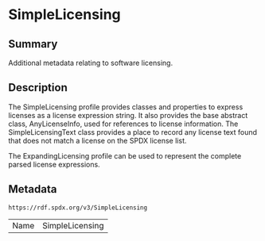 <!-- Automatically generated by spec-parser v2.0.0 on 2024-01-12T14:00:21.817658+00:00 -->
<!-- SPDX-License-Identifier: Community-Spec-1.0 -->

# SimpleLicensing

## Summary

Additional metadata relating to software licensing.


## Description

The SimpleLicensing profile provides classes and properties to express licenses as a license expression string.
It also provides the base abstract class, AnyLicenseInfo, used for references to license information.
The SimpleLicensingText class provides a place to record any license text found that does not match a license
on the SPDX license list.

The ExpandingLicensing profile can be used to represent the complete parsed license expressions.


## Metadata

`https://rdf.spdx.org/v3/SimpleLicensing`


| | |
|---|---|
| Name | SimpleLicensing |



